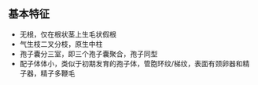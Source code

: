 ## 基本特征
- 无根，仅在根状茎上生毛状假根
- 气生枝二叉分枝，原生中柱
- 孢子囊分三室，即三个孢子囊聚合，孢子同型
- 配子体体小，类似于初期发育的孢子体，管胞环纹/梯纹，表面有颈卵器和精子器，精子多鞭毛